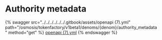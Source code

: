 # Authority metadata

{% swagger src="../../../../../../.gitbook/assets/openapi (7).yml" path="/osmosis/tokenfactory/v1beta1/denoms/{denom}/authority_metadata" method="get" %}
[openapi (7).yml](<../../../../../../.gitbook/assets/openapi (7).yml>)
{% endswagger %}
